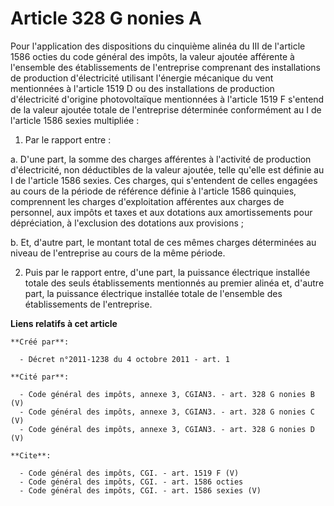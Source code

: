 # Article 328 G nonies A

Pour l'application des dispositions du cinquième alinéa du III de l'article 1586 octies du code général des impôts, la valeur
ajoutée afférente à l'ensemble des établissements de l'entreprise comprenant des installations de production d'électricité
utilisant l'énergie mécanique du vent mentionnées à l'article 1519 D ou des installations de production d'électricité
d'origine photovoltaïque mentionnées à l'article 1519 F s'entend de la valeur ajoutée totale de l'entreprise déterminée
conformément au I de l'article 1586 sexies multipliée : 

1. Par le rapport entre : 

a. D'une part, la somme des charges afférentes à l'activité de production d'électricité, non déductibles de la valeur
ajoutée, telle qu'elle est définie au I de l'article 1586 sexies. Ces charges, qui s'entendent de celles engagées au cours de
la période de référence définie à l'article 1586 quinquies, comprennent les charges d'exploitation afférentes aux charges de
personnel, aux impôts et taxes et aux dotations aux amortissements pour dépréciation, à l'exclusion des dotations aux
provisions ; 

b. Et, d'autre part, le montant total de ces mêmes charges déterminées au niveau de l'entreprise au cours de la même
période. 

2. Puis par le rapport entre, d'une part, la puissance électrique installée totale des seuls établissements mentionnés au
premier alinéa et, d'autre part, la puissance électrique installée totale de l'ensemble des établissements de l'entreprise.

**Liens relatifs à cet article**

	**Créé par**:

	  - Décret n°2011-1238 du 4 octobre 2011 - art. 1

	**Cité par**:

	  - Code général des impôts, annexe 3, CGIAN3. - art. 328 G nonies B (V)
	  - Code général des impôts, annexe 3, CGIAN3. - art. 328 G nonies C (V)
	  - Code général des impôts, annexe 3, CGIAN3. - art. 328 G nonies D (V)

	**Cite**:

	  - Code général des impôts, CGI. - art. 1519 F (V)
	  - Code général des impôts, CGI. - art. 1586 octies
	  - Code général des impôts, CGI. - art. 1586 sexies (V)
